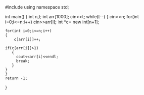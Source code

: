 #include<iostream>
using namespace std;

int main()
{
	int n,t;
	int arr[1000];
	cin>>t;
	while(t--)
	{
	cin>>n;
	for(int i=0;i<=n;i++)
	cin>>arr[i];
	int *c= new int[n+1];
	
	for(int i=0;i<=n;i++)
	{
	 	c[arr[i]]++;
	
	if(c[arr[i]]>1)
	   {
		 cout<<arr[i]<<endl;
		 break;
	   }
	}
	}
	return -1;	
}

